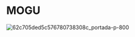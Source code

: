 # MOGU

![62c705ded5c576780738308c_portada-p-800](https://user-images.githubusercontent.com/650910/198889420-a57a1111-9fe2-41fa-b633-a2b7bd5852da.png)
